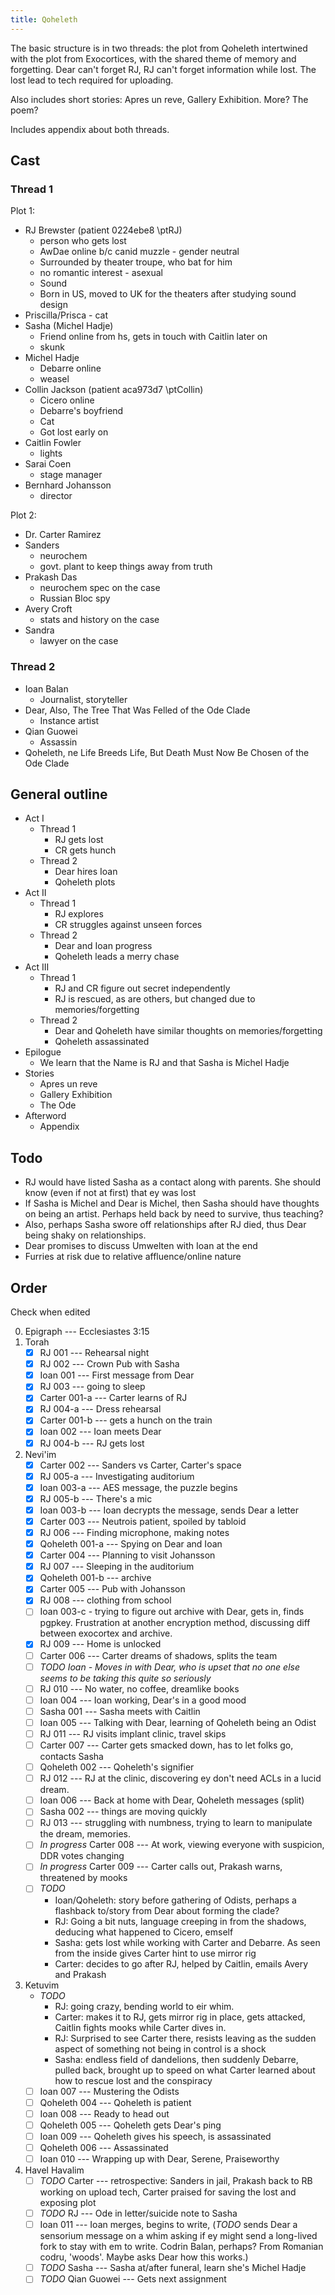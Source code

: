 ```yaml
---
title: Qoheleth
---
```


The basic structure is in two threads: the plot from Qoheleth intertwined with the plot from Exocortices, with the shared theme of memory and forgetting. Dear can't forget RJ, RJ can't forget information while lost. The lost lead to tech required for uploading.

Also includes short stories: Apres un reve, Gallery Exhibition. More? The poem?

Includes appendix about both threads.

## Cast

### Thread 1

Plot 1:
* RJ Brewster (patient 0224ebe8 \ptRJ)
    * person who gets lost
    * AwDae online b/c canid muzzle - gender neutral
    * Surrounded by theater troupe, who bat for him
    * no romantic interest - asexual
    * Sound
    * Born in US, moved to UK for the theaters after studying sound design
* Priscilla/Prisca - cat
* Sasha (Michel Hadje)
    * Friend online from hs, gets in touch with Caitlin later on
    * skunk
* Michel Hadje
    * Debarre online
    * weasel
* Collin Jackson (patient aca973d7 \ptCollin)
    * Cicero online
    * Debarre's boyfriend
    * Cat
    * Got lost early on
* Caitlin Fowler
    * lights
* Sarai Coen
    * stage manager
* Bernhard Johansson
    * director


Plot 2:
* Dr. Carter Ramirez
* Sanders
    * neurochem
    * govt. plant to keep things away from truth
* Prakash Das
    * neurochem spec on the case
    * Russian Bloc spy
* Avery Croft
    * stats and history on the case
* Sandra
    * lawyer on the case

### Thread 2

* Ioan Balan
    * Journalist, storyteller
* Dear, Also, The Tree That Was Felled of the Ode Clade
    * Instance artist
* Qian Guowei
    * Assassin
* Qoheleth, ne Life Breeds Life, But Death Must Now Be Chosen of the Ode Clade

## General outline

* Act I
    * Thread 1
        * RJ gets lost
        * CR gets hunch
    * Thread 2
        * Dear hires Ioan
        * Qoheleth plots
* Act II
    * Thread 1
        * RJ explores
        * CR struggles against unseen forces
    * Thread 2
        * Dear and Ioan progress
        * Qoheleth leads a merry chase
* Act III
    * Thread 1
        * RJ and CR figure out secret independently
        * RJ is rescued, as are others, but changed due to memories/forgetting
    * Thread 2
        * Dear and Qoheleth have similar thoughts on memories/forgetting
        * Qoheleth assassinated
* Epilogue
    * We learn that the Name is RJ and that Sasha is Michel Hadje
* Stories
    * Apres un reve
    * Gallery Exhibition
    * The Ode
* Afterword
    * Appendix

## Todo

* RJ would have listed Sasha as a contact along with parents. She should know (even if not at first) that ey was lost
* If Sasha is Michel and Dear is Michel, then Sasha should have thoughts on being an artist. Perhaps held back by need to survive, thus teaching?
* Also, perhaps Sasha swore off relationships after RJ died, thus Dear being shaky on relationships.
* Dear promises to discuss Umwelten with Ioan at the end
* Furries at risk due to relative affluence/online nature

## Order

Check when edited

0. Epigraph --- Ecclesiastes 3:15
1. Torah
    * [X] RJ 001 --- Rehearsal night
    * [X] RJ 002 --- Crown Pub with Sasha
    * [X] Ioan 001 --- First message from Dear
    * [X] RJ 003 --- going to sleep
    * [X] Carter 001-a --- Carter learns of RJ
    * [X] RJ 004-a --- Dress rehearsal
    * [X] Carter 001-b --- gets a hunch on the train
    * [X] Ioan 002 --- Ioan meets Dear
    * [X] RJ 004-b --- RJ gets lost
2. Nevi'im
    * [X] Carter 002 --- Sanders vs Carter, Carter's space
    * [X] RJ 005-a --- Investigating auditorium
    * [X] Ioan 003-a --- AES message, the puzzle begins
    * [X] RJ 005-b --- There's a mic
    * [X] Ioan 003-b --- Ioan decrypts the message, sends Dear a letter
    * [X] Carter 003 --- Neutrois patient, spoiled by tabloid
    * [X] RJ 006 --- Finding microphone, making notes
    * [X] Qoheleth 001-a --- Spying on Dear and Ioan
    * [X] Carter 004 --- Planning to visit Johansson
    * [X] RJ 007 --- Sleeping in the auditorium
    * [X] Qoheleth 001-b --- archive
    * [X] Carter 005 --- Pub with Johansson
    * [X] RJ 008 --- clothing from school
    * [ ] Ioan 003-c - trying to figure out archive with Dear, gets in, finds pgpkey. Frustration at another encryption method, discussing diff between exocortex and archive.
    * [X] RJ 009 --- Home is unlocked
    * [ ] Carter 006 --- Carter dreams of shadows, splits the team
    * [ ] *TODO Ioan - Moves in with Dear, who is upset that no one else seems to be taking this quite so seriously*
    * [ ] RJ 010 --- No water, no coffee, dreamlike books
    * [ ] Ioan 004 --- Ioan working, Dear's in a good mood
    * [ ] Sasha 001 --- Sasha meets with Caitlin
    * [ ] Ioan 005 --- Talking with Dear, learning of Qoheleth being an Odist
    * [ ] RJ 011 --- RJ visits implant clinic, travel skips
    * [ ] Carter 007 --- Carter gets smacked down, has to let folks go, contacts Sasha
    * [ ] Qoheleth 002 --- Qoheleth's signifier
    * [ ] RJ 012 --- RJ at the clinic, discovering ey don't need ACLs in a lucid dream.
    * [ ] Ioan 006 --- Back at home with Dear, Qoheleth messages (split)
    * [ ] Sasha 002 --- things are moving quickly
    * [ ] RJ 013 --- struggling with numbness, trying to learn to manipulate the dream, memories.
    * [ ] *In progress* Carter 008 --- At work, viewing everyone with suspicion, DDR votes changing
    * [ ] *In progress* Carter 009 --- Carter calls out, Prakash warns, threatened by mooks
    * [ ] *TODO*
        * Ioan/Qoheleth: story before gathering of Odists, perhaps a flashback to/story from Dear about forming the clade?
        * RJ: Going a bit nuts, language creeping in from the shadows, deducing what happened to Cicero, emself
        * Sasha: gets lost while working with Carter and Debarre. As seen from the inside gives Carter hint to use mirror rig
        * Carter: decides to go after RJ, helped by Caitlin, emails Avery and Prakash
3. Ketuvim
    * *TODO*
        * RJ: going crazy, bending world to eir whim.
        * Carter: makes it to RJ, gets mirror rig in place, gets attacked, Caitlin fights mooks while Carter dives in.
        * RJ: Surprised to see Carter there, resists leaving as the sudden aspect of something not being in control is a shock
        * Sasha: endless field of dandelions, then suddenly Debarre, pulled back, brought up to speed on what Carter learned about how to rescue lost and the conspiracy
    * [ ] Ioan 007 --- Mustering the Odists
    * [ ] Qoheleth 004 --- Qoheleth is patient
    * [ ] Ioan 008 --- Ready to head out
    * [ ] Qoheleth 005 --- Qoheleth gets Dear's ping
    * [ ] Ioan 009 --- Qoheleth gives his speech, is assassinated
    * [ ] Qoheleth 006 --- Assassinated
    * [ ] Ioan 010 --- Wrapping up with Dear, Serene, Praiseworthy
4. Havel Havalim
    * [ ] *TODO* Carter --- retrospective: Sanders in jail, Prakash back to RB working on upload tech, Carter praised for saving the lost and exposing plot
    * [ ] *TODO* RJ --- Ode in letter/suicide note to Sasha
    * [ ] Ioan 011 --- Ioan merges, begins to write, (*TODO* sends Dear a sensorium message on a whim asking if ey might send a long-lived fork to stay with em to write. Codrin Balan, perhaps? From Romanian codru, 'woods'. Maybe asks Dear how this works.)
    * [ ] *TODO* Sasha --- Sasha at/after funeral, learn she's Michel Hadje
    * [ ] *TODO* Qian Guowei --- Gets next assignment

